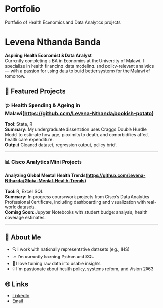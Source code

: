 # Portfolio
Portfolio of Health Economics and Data Analytics projects
# Levena Nthanda Banda

**Aspiring Health Economist & Data Analyst**  
Currently completing a BA in Economics at the University of Malawi. I specialize in health financing, data modeling, and policy-relevant analytics — with a passion for using data to build better systems for the Malawi of tomorrow.

## 📂 Featured Projects

### 🩺 Health Spending & Ageing in Malawi(https://github.com/Levena-Nthanda/bookish-potato)
**Tool:** Stata, R  
**Summary:** My undergraduate dissertation uses Cragg’s Double Hurdle Model to estimate how age, proximity to death, and comorbidities affect health care expenditure.  
**Output** Cleaned dataset, regression output, policy brief.


---

### 📊 Cisco Analytics Mini Projects
#### Analyzing Global Mental Health Trends(https://github.com/Levena-Nthanda/Globa-Mental-Health-Trends)
**Tool:** R, Excel, SQL  
**Summary:** In-progress coursework projects from Cisco’s Data Analytics Professional Certificate, including dashboarding and visualization with real-world datasets.  
**Coming Soon:** Jupyter Notebooks with student budget analysis, health coverage estimates.

---

## 🚀 About Me
- 🔍 I work with nationally representative datasets (e.g., IHS)
- 📈 I’m currently learning Python and SQL
- 🧪 I love turning raw data into usable insights
- 💡 I'm passionate about health policy, systems reform, and Vision 2063

## 🌐 Links
- [LinkedIn](https://linkedin.com/in/levena-banda)
- [Email](mailto:levena.n.banda@gmail.com)
